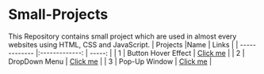# Small-Projects
This Repository contains small project which are used in almost every websites using HTML, CSS and JavaScript. 
| Projects      |Name                 | Links                                                                    |
| ------------- |:-------------:      | -----:                                                                   |
| 1             | Button Hover Effect | [Click me](https://gautam25raj.github.io/Small-Projects/Button%20Hover/) |
| 2             | DropDown Menu       | [Click me](https://gautam25raj.github.io/Small-Projects/Dropdown/)       |
| 3             | Pop-Up Window       | [Click me](https://github.com/Gautam25Raj/Small-Projects/Pop%20up)       |


